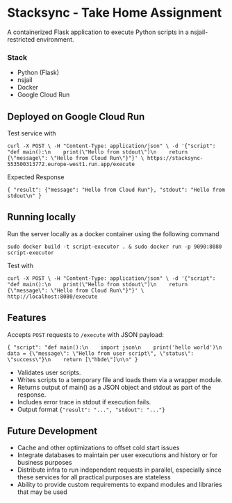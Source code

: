 # Stacksync - Take Home Assignment
A containerized Flask application to execute Python scripts in a nsjail-restricted environment.

### Stack
- Python (Flask)
- nsjail
- Docker
- Google Cloud Run

## Deployed on Google Cloud Run
Test service with

`curl -X POST \
  -H "Content-Type: application/json" \
  -d '{"script": "def main():\n    print(\"Hello from stdout\")\n    return {\"message\": \"Hello from Cloud Run\"}"}' \
  https://stacksync-553500313772.europe-west1.run.app/execute`
  
Expected Response

`{
  "result": {"message": "Hello from Cloud Run"},
  "stdout": "Hello from stdout\n"
}`

## Running locally
Run the server locally as a docker container using the following command

`sudo docker build -t script-executor . & sudo docker run -p 9090:8080 script-executor`

Test with

`curl -X POST \
  -H "Content-Type: application/json" \
  -d '{"script": "def main():\n    print(\"Hello from stdout\")\n    return {\"message\": \"Hello from Cloud Run\"}"}' \
  http://localhost:8080/execute`

## Features
Accepts `POST` requests to `/execute` with JSON payload:

`{
    "script": "def main():\n    import json\n    print('hello world')\n    data = {\"message\": \"Hello from user script\", \"status\": \"success\"}\n    return [\"hbde\"]\n\n"
}`

- Validates user scripts.
- Writes scripts to a temporary file and loads them via a wrapper module.
- Returns output of main() as a JSON object and stdout as part of the response.
- Includes error trace in stdout if execution fails.
- Output format
  `{"result": "...", "stdout": "..."}`

## Future Development
- Cache and other optimizations to offset cold start issues
- Integrate databases to maintain per user executions and history or for business purposes
- Distribute infra to run independent requests in parallel, especially since these services for all practical purposes are stateless
- Ability to provide custom requirements to expand modules and libraries that may be used